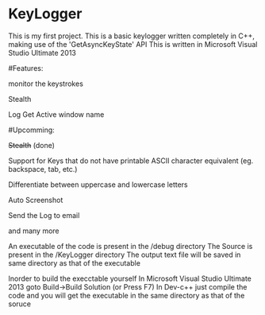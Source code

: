 # KeyLogger
This is my first project.
This is a basic keylogger written completely in C++, making use of the  'GetAsyncKeyState' API
This is written in Microsoft Visual Studio Ultimate 2013

#Features:

monitor the keystrokes

Stealth

Log Get Active window name

#Upcomming:

~~Stealth~~ (done)

Support for Keys that do not have  printable ASCII character equivalent (eg. backspace, tab, etc.)

Differentiate between uppercase and lowercase letters

Auto Screenshot

Send the Log to email

and many more

An executable of the code is present in the  /debug directory
The Source is present in the /KeyLogger directory
The output text file will be saved in same directory as that of the executable

Inorder to build the execctable yourself
In Microsoft Visual Studio Ultimate 2013 goto Build->Build Solution (or Press F7) 
In Dev-c++ just compile the code and you will get the executable in the same directory as that of the soruce
